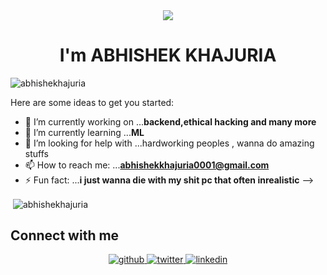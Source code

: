 <!-- <h1 align="center">Hi 👋, I'm ABHISHEK KHAJURIA</h1> -->
<div align="center">
<img src="https://user-images.githubusercontent.com/42115530/92640221-9728ca00-f2fa-11ea-8994-c72b26e937de.gif" align="center"/>
</div>
<h1 align="center">I'm ABHISHEK KHAJURIA</h1>




<p align="left"> <img src="https://komarev.com/ghpvc/?username=abhishekhajuria" alt="abhishekhajuria" /> </p>

Here are some ideas to get you started:

- 🔭 I’m currently working on ...**backend,ethical hacking and many more**
- 🌱 I’m currently learning ...**ML**
- 🤔 I’m looking for help with ...hardworking peoples , wanna do amazing stuffs 
- 📫 How to reach me: ...**abhishekkhajuria0001@gmail.com**
- ⚡ Fun fact: ...**i just wanna die with my shit pc that often inrealistic**
-->
<p>&nbsp;<img align="center" src="https://github-readme-stats.vercel.app/api?username=abhishekhajuria&show_icons=true" alt="abhishekhajuria" /></p>


## Connect with me  
<div align="center">
<a href="https://github.com/abhishekhajuria" target="_blank">
<img src=https://img.shields.io/badge/github-%2324292e.svg?&style=for-the-badge&logo=github&logoColor=white alt=github style="margin-bottom: 5px;" />
</a>
<a href="https://twitter.com/im_khajuria" target="_blank">
<img src=https://img.shields.io/badge/twitter-%2300acee.svg?&style=for-the-badge&logo=twitter&logoColor=white alt=twitter style="margin-bottom: 5px;" />
</a>
<a href="https://linkedin.com/in/abhishek-khajuria-28a669146" target="_blank">
<img src=https://img.shields.io/badge/linkedin-%231E77B5.svg?&style=for-the-badge&logo=linkedin&logoColor=white alt=linkedin style="margin-bottom: 5px;" />
</a>
